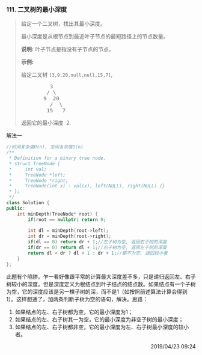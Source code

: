 ### 111. 二叉树的最小深度

> <div class="content__2ebE"><p>给定一个二叉树，找出其最小深度。</p>
> 
> <p>最小深度是从根节点到最近叶子节点的最短路径上的节点数量。</p>
> 
> <p><strong>说明:</strong>&nbsp;叶子节点是指没有子节点的节点。</p>
> 
> <p><strong>示例:</strong></p>
> 
> <p>给定二叉树&nbsp;<code>[3,9,20,null,null,15,7]</code>,</p>
> 
> <pre>         3
>         / \
>        9  20
>          /  \
>         15   7</pre>
> 
> <p>返回它的最小深度 &nbsp;2.</p> </div>

解法一
```cpp
//时间复杂度O(n), 空间复杂度O(n)
/**
 * Definition for a binary tree node.
 * struct TreeNode {
 *     int val;
 *     TreeNode *left;
 *     TreeNode *right;
 *     TreeNode(int x) : val(x), left(NULL), right(NULL) {}
 * };
 */
class Solution {
public:
    int minDepth(TreeNode* root) {
        if(root == nullptr) return 0;
        
        int dl = minDepth(root->left);
        int dr = minDepth(root->right);
        if(dl == 0) return dr + 1;//左子树为空, 返回右子树的深度
        if(dr == 0) return dl + 1;//右子树为空, 返回左子树的深度
        return dl < dr ? dl + 1 : dr + 1;//都不为空, 返回较小者
    }
};
```

  此题有个陷阱。乍一看好像跟平常的计算最大深度差不多，只是递归返回左、右子树较小的深度。但是深度定义为根结点到叶子结点的结点数。如果结点有一个子树为空，它的深度应该是另一棵子树的深，而不是1（如按照前述算法计算会得到1）。这样想通了，加两条判断子树为空的语句，解决。思路：
1. 如果结点的左、右子树都为空，它的最小深度为1；
2. 如果结点的左、右子树其一为空，它的最小深度为非空子树的最小深度；
3. 如果结点的左、右子树都非空，它的最小深度为左、右子树最小深度的较小者。

<div style="text-align: right"> 2019/04/23 09:24  </div>
